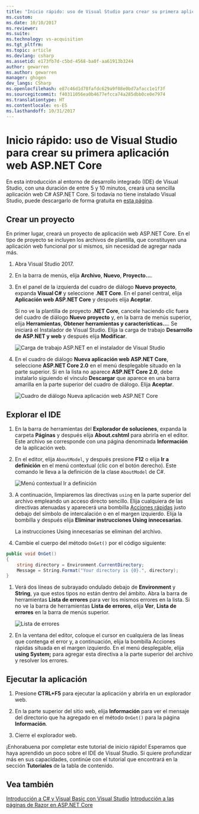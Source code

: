 ```yaml
---
title: "Inicio rápido: uso de Visual Studio para crear su primera aplicación web ASP.NET Core | Microsoft Docs"
ms.custom: 
ms.date: 10/10/2017
ms.reviewer: 
ms.suite: 
ms.technology: vs-acquisition
ms.tgt_pltfrm: 
ms.topic: article
ms.devlang: csharp
ms.assetid: e173fb7d-c5bd-4568-ba0f-aa61913b3244
author: gewarren
ms.author: gewarren
manager: ghogen
dev_langs: CSharp
ms.openlocfilehash: e87c46d1d78fafdc629a9f08e0bd7afacc1e1f3f
ms.sourcegitcommit: f40311056ea0b4677efcca74a285dbb0ce0e7974
ms.translationtype: HT
ms.contentlocale: es-ES
ms.lasthandoff: 10/31/2017
---
```

# <a name="quickstart-use-visual-studio-to-create-your-first-aspnet-core-web-app"></a>Inicio rápido: uso de Visual Studio para crear su primera aplicación web ASP.NET Core
En esta introducción al entorno de desarrollo integrado (IDE) de Visual Studio, con una duración de entre 5 y 10 minutos, creará una sencilla aplicación web C# ASP.NET Core. Si todavía no tiene instalado Visual Studio, puede descargarlo de forma gratuita en [esta página](http://www.visualstudio.com).  

## <a name="create-a-project"></a>Crear un proyecto
En primer lugar, creará un proyecto de aplicación web ASP.NET Core. En el tipo de proyecto se incluyen los archivos de plantilla, que constituyen una aplicación web funcional por sí mismos, sin necesidad de agregar nada más.  

1. Abra Visual Studio 2017.  

1. En la barra de menús, elija **Archivo**, **Nuevo**, **Proyecto...**.  

1. En el panel de la izquierda del cuadro de diálogo **Nuevo proyecto**, expanda **Visual C#** y seleccione **.NET Core**. En el panel central, elija **Aplicación web ASP.NET Core** y después elija **Aceptar**.   

     Si no ve la plantilla de proyecto **.NET Core**, cancele haciendo clic fuera del cuadro de diálogo **Nuevo proyecto** y, en la barra de menús superior, elija **Herramientas**, **Obtener herramientas y características...**. Se iniciará el Instalador de Visual Studio. Elija la carga de trabajo **Desarrollo de ASP.NET y web** y después elija **Modificar**.  

     ![Carga de trabajo ASP.NET en el instalador de Visual Studio](../ide/media/quickstart-aspnet-workload.png)  

1. En el cuadro de diálogo **Nueva aplicación web ASP.NET Core**, seleccione **ASP.NET Core 2.0** en el menú desplegable situado en la parte superior. Si en la lista no aparece **ASP.NET Core 2.0**, debe instalarlo siguiendo el vínculo **Descargar** que aparece en una barra amarilla en la parte superior del cuadro de diálogo. Elija **Aceptar**.  

   ![Cuadro de diálogo Nueva aplicación web ASP.NET Core](../ide/media/quickstart-aspnet-core20.png)  

## <a name="explore-the-ide"></a>Explorar el IDE  
1. En la barra de herramientas del **Explorador de soluciones**, expanda la carpeta **Páginas** y después elija **About.cshtml** para abrirla en el editor. Este archivo se corresponde con una página denominada **Información** de la aplicación web.  

1. En el editor, elija `AboutModel`, y después presione **F12** o elija **Ir a definición** en el menú contextual (clic con el botón derecho). Este comando le lleva a la definición de la clase `AboutModel` de C#.  

   ![Menú contextual Ir a definición](../ide/media/quickstart-aspnet-gotodefinition.png)  

1. A continuación, limpiaremos las directivas `using` en la parte superior del archivo empleando un acceso directo sencillo. Elija cualquiera de las directivas atenuadas y aparecerá una bombilla [Acciones rápidas](../ide/quick-actions.md) justo debajo del símbolo de intercalación o en el margen izquierdo. Elija la bombilla y después elija **Eliminar instrucciones Using innecesarias**.  

     La instrucciones Using innecesarias se eliminan del archivo.  

1. Cambie el cuerpo del método `OnGet()` por el código siguiente:  

 ```csharp
 public void OnGet()
 {
     string directory = Environment.CurrentDirectory;
     Message = String.Format("Your directory is {0}.", directory);
 }
 ```  

1. Verá dos líneas de subrayado ondulado debajo de **Environment** y **String**, ya que estos tipos no están dentro del ámbito. Abra la barra de herramientas **Lista de errores** para ver los mismos errores en la lista. Si no ve la barra de herramientas **Lista de errores**, elija **Ver**, **Lista de errores** en la barra de menús superior.  

   ![Lista de errores](../ide/media/quickstart-aspnet-errorlist.png)  

1. En la ventana del editor, coloque el cursor en cualquiera de las líneas que contenga el error y, a continuación, elija la bombilla Acciones rápidas situada en el margen izquierdo. En el menú desplegable, elija **using System;** para agregar esta directiva a la parte superior del archivo y resolver los errores.  

## <a name="run-the-application"></a>Ejecutar la aplicación
1. Presione **CTRL+F5** para ejecutar la aplicación y abrirla en un explorador web.  

1. En la parte superior del sitio web, elija **Información** para ver el mensaje del directorio que ha agregado en el método `OnGet()` para la página **Información**.  

1. Cierre el explorador web.  

¡Enhorabuena por completar este tutorial de inicio rápido! Esperamos que haya aprendido un poco sobre el IDE de Visual Studio. Si quiere profundizar más en sus capacidades, continúe con el tutorial que encontrará en la sección **Tutoriales** de la tabla de contenido.  

## <a name="see-also"></a>Vea también   
[Introducción a C# y Visual Basic con Visual Studio](getting-started-with-visual-csharp-and-visual-basic.md)
[Introducción a las páginas de Razor en ASP.NET Core](/aspnet/core/tutorials/razor-pages/razor-pages-start)  